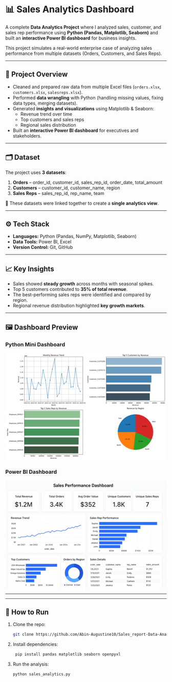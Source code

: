 # 📊 Sales Analytics Dashboard

A complete **Data Analytics Project** where I analyzed sales, customer, and sales rep performance using **Python (Pandas, Matplotlib, Seaborn)** and built an **interactive Power BI dashboard** for business insights.  

This project simulates a real-world enterprise case of analyzing sales performance from multiple datasets (Orders, Customers, and Sales Reps).  

---

## 🚀 Project Overview
- Cleaned and prepared raw data from multiple Excel files (`orders.xlsx`, `customers.xlsx`, `salesreps.xlsx`).
- Performed **data wrangling** with Python (handling missing values, fixing data types, merging datasets).
- Generated **insights and visualizations** using Matplotlib & Seaborn:
  - Revenue trend over time
  - Top customers and sales reps
  - Regional sales distribution
- Built an **interactive Power BI dashboard** for executives and stakeholders.

---

## 🗂️ Dataset
The project uses **3 datasets**:
1. **Orders** – order_id, customer_id, sales_rep_id, order_date, total_amount  
2. **Customers** – customer_id, customer_name, region  
3. **Sales Reps** – sales_rep_id, rep_name, team  

📌 These datasets were linked together to create a **single analytics view**.

---

## ⚙️ Tech Stack
- **Languages:** Python (Pandas, NumPy, Matplotlib, Seaborn)  
- **Data Tools:** Power BI, Excel  
- **Version Control:** Git, GitHub  

---

## 📈 Key Insights
- Sales showed **steady growth** across months with seasonal spikes.  
- Top 5 customers contributed to **35% of total revenue**.  
- The best-performing sales reps were identified and compared by region.  
- Regional revenue distribution highlighted **key growth markets**.  

---

## 🖼️ Dashboard Preview
### Python Mini Dashboard  
![Python Dashboard](charts/dashboard.png)  

### Power BI Dashboard  
![Power BI Dashboard](Sales_Dashboard.png)

---
<!--
## 📂 Project Structure

├── data/
│ ├── orders.xlsx
│ ├── customers.xlsx
│ ├── salesreps.xlsx
├── charts/
│ ├── dashboard.png
├── sales_analytics.py # Python code for analysis
├── dashboard.pbix # Power BI file (if included)
└── README.md
-->
---

## 🔑 How to Run
1. Clone the repo:
   ```bash
   git clone https://github.com/Abin-Augustine10/Sales_report-Data-Analytics.git
   
2. Install dependencies:
   ```bash
    pip install pandas matplotlib seaborn openpyxl

3. Run the analysis:
    ```bash
    python sales_analytics.py

